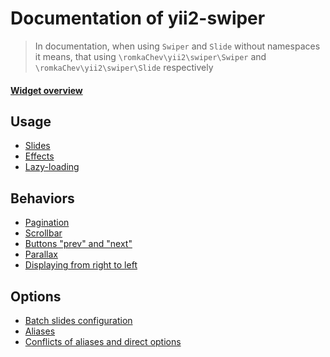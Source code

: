 # Documentation of yii2-swiper

> In documentation, when using `Swiper` and `Slide` without namespaces it means,
  that using `\romkaChev\yii2\swiper\Swiper` and `\romkaChev\yii2\swiper\Slide` respectively
  
#### [Widget overview](overview.md)

## Usage

* [Slides](usage-slides.md)
* [Effects](usage-effects.md)
* [Lazy-loading](usage-lazy-loading.md)

## Behaviors

* [Pagination](behaviors-pagination.md)
* [Scrollbar](behaviors-scrollbar.md)
* [Buttons "prev" and "next"](behaviors-navigation-buttons.md)
* [Parallax](behaviors-parallax.md)
* [Displaying from right to left](behaviors-rtl.md)

## Options

* [Batch slides configuration](options-slide-batch.md)
* [Aliases](options-aliases.md)
* [Conflicts of aliases and direct options](options-ordering.md)
